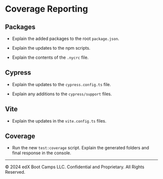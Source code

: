 # Coverage Reporting

## Packages

* Explain the added packages to the root `package.json`.

* Explain the updates to the npm scripts.

* Explain the contents of the `.nycrc` file.

## Cypress

* Explain the updates to the `cypress.config.ts` file.

* Explain any additions to the `cypress/support` files.

## Vite

* Explain the updates in the `vite.config.ts` files.

## Coverage

* Run the new `test:coverage` script. Explain the generated folders and final response in the console.

---

© 2024 edX Boot Camps LLC. Confidential and Proprietary. All Rights Reserved.
